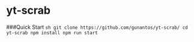 # yt-scrab

###Quick Start
``sh
  git clone https://github.com/gunantos/yt-scrab/
  cd yt-scrab
  npm install
  npm run start
``
